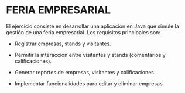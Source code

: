 <h1>FERIA EMPRESARIAL</h1>

El ejercicio consiste en desarrollar una aplicación en Java que simule la gestión de una feria empresarial. Los requisitos principales son:

- Registrar empresas, stands y visitantes.

- Permitir la interacción entre visitantes y stands (comentarios y calificaciones).

- Generar reportes de empresas, visitantes y calificaciones.

- Implementar funcionalidades para editar y eliminar empresas.
